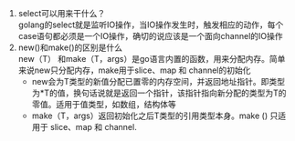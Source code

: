1. select可以用来干什么？   
    golang的select就是监听IO操作，当IO操作发生时，触发相应的动作，每个case语句都必须是一个IO操作，确切的说应该是一个面向channel的IO操作
2. new()和make()的区别是什么    
    new（T） 和make（T，args）是go语言内置的函数，用来分配内存。简单来说new只分配内存，make用于slice、map 和 channel的初始化
    * new会为T类型的新值分配已置零的内存空间，并返回地址指针。即类型为*T的值，换句话说就是返回一个指针，该指针指向新分配的类型为T的零值。适用于值类型，如数组，结构体等
    * make（T，args）返回初始化之后T类型的引用类型本身。make () 只适用于 slice、map 和 channel.
